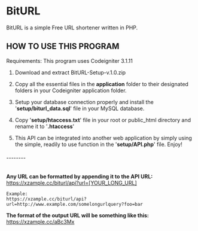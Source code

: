 # BitURL
BitURL is a simple Free URL shortener written in PHP. 

## HOW TO USE THIS PROGRAM

Requirements: This program uses Codeigniter 3.1.11

1. Download and extract BitURL-Setup-v.1.0.zip

2. Copy all the essential files in the **application** folder
   to their designated folders in your Codeigniter application
   folder.

3. Setup your database connection properly and install the
   '**setup/biturl_data.sql**' file in your MySQL database.

4. Copy '**setup/htaccess.txt**' file in your root or public_html
   directory and rename it to '**.htaccess**'

5. This API can be integrated into another web application by
   simply using the simple, readily to use function in the
   '**setup/API.php**' file. Enjoy!

###### --------

**Any URL can be formatted by appending it to the API URL:**
	https://xzample.cc/biturl/api?url=[YOUR_LONG_URL]

	Example:
	https://xzample.cc/biturl/api?url=http://www.example.com/somelongurlquery?foo=bar

**The format of the output URL will be something like this:**
	https://xzample.cc/aBc3Mx
